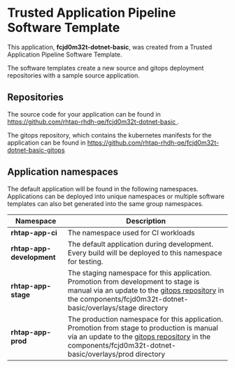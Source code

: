 # Trusted Application Pipeline Software Template

This application, **fcjd0m32t-dotnet-basic**, was created from a Trusted Application Pipeline Software Template.

The software templates create a new source and gitops deployment repositories with a sample source application. 

## Repositories

The source code for your application can be found in [https://github.com/rhtap-rhdh-qe/fcjd0m32t-dotnet-basic ](https://github.com/rhtap-rhdh-qe/fcjd0m32t-dotnet-basic ).
 
The gitops repository, which contains the kubernetes manifests for the application can be found in 
[https://github.com/rhtap-rhdh-qe/fcjd0m32t-dotnet-basic-gitops ](https://github.com/rhtap-rhdh-qe/fcjd0m32t-dotnet-basic-gitops ) 

## Application namespaces 

The default application will be found in the following namespaces. Applications can be deployed into unique namespaces or multiple software templates can also bet generated into the same group namespaces.  

|  Namespace   |  Description   |  
| -------- | -------- |
| **rhtap-app-ci** | The namespace used for CI workloads |
| **rhtap-app-development** | The default application during development. Every build will be deployed to this namespace for testing. |
| **rhtap-app-stage** | The staging namespace for this application. Promotion from development to stage is manual via an update to the [gitops repository](https://github.com/rhtap-rhdh-qe/fcjd0m32t-dotnet-basic-gitops ) in the components/fcjd0m32t-dotnet-basic/overlays/stage directory |
| **rhtap-app-prod** | The production namespace for this application. Promotion from stage to production is manual via an update to the [gitops repository](https://github.com/rhtap-rhdh-qe/fcjd0m32t-dotnet-basic-gitops ) in the components/fcjd0m32t-dotnet-basic/overlays/prod directory |